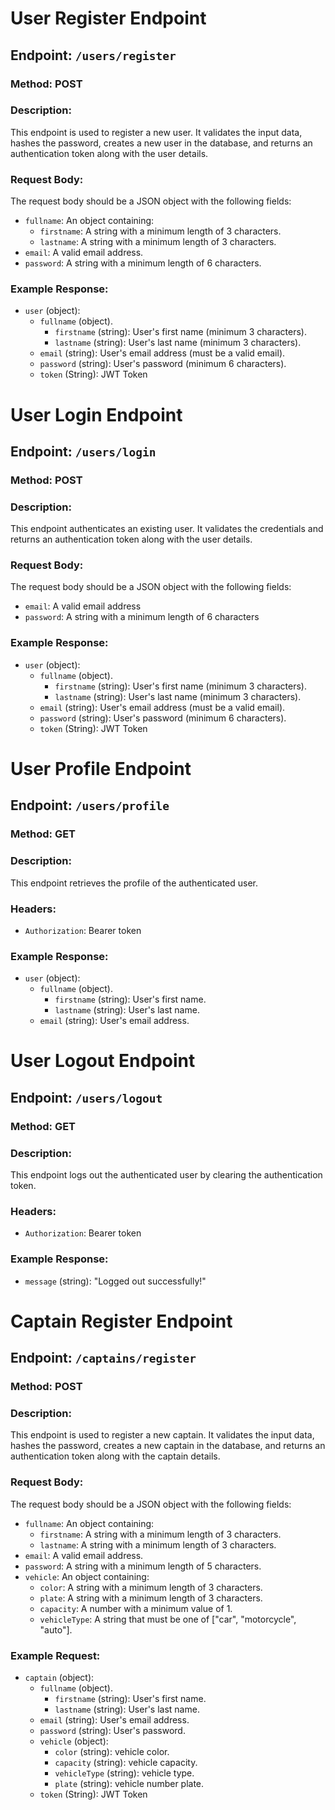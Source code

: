# User Register Endpoint

## Endpoint: `/users/register`

### Method: POST

### Description:

This endpoint is used to register a new user. It validates the input data, hashes the password, creates a new user in the database, and returns an authentication token along with the user details.

### Request Body:

The request body should be a JSON object with the following fields:

- `fullname`: An object containing:
  - `firstname`: A string with a minimum length of 3 characters.
  - `lastname`: A string with a minimum length of 3 characters.
- `email`: A valid email address.
- `password`: A string with a minimum length of 6 characters.

### Example Response:

- `user` (object):
  - `fullname` (object).
    - `firstname` (string): User's first name (minimum 3 characters).
    - `lastname` (string): User's last name (minimum 3 characters).
  - `email` (string): User's email address (must be a valid email).
  - `password` (string): User's password (minimum 6 characters).
  - `token` (String): JWT Token

# User Login Endpoint

## Endpoint: `/users/login`

### Method: POST

### Description:

This endpoint authenticates an existing user. It validates the credentials and returns an authentication token along with the user details.

### Request Body:

The request body should be a JSON object with the following fields:

- `email`: A valid email address
- `password`: A string with a minimum length of 6 characters

### Example Response:

- `user` (object):
  - `fullname` (object).
    - `firstname` (string): User's first name (minimum 3 characters).
    - `lastname` (string): User's last name (minimum 3 characters).
  - `email` (string): User's email address (must be a valid email).
  - `password` (string): User's password (minimum 6 characters).
  - `token` (String): JWT Token

# User Profile Endpoint

## Endpoint: `/users/profile`

### Method: GET

### Description:

This endpoint retrieves the profile of the authenticated user.

### Headers:

- `Authorization`: Bearer token

### Example Response:

- `user` (object):
  - `fullname` (object).
    - `firstname` (string): User's first name.
    - `lastname` (string): User's last name.
  - `email` (string): User's email address.

# User Logout Endpoint

## Endpoint: `/users/logout`

### Method: GET

### Description:

This endpoint logs out the authenticated user by clearing the authentication token.

### Headers:

- `Authorization`: Bearer token

### Example Response:

- `message` (string): "Logged out successfully!"

# Captain Register Endpoint

## Endpoint: `/captains/register`

### Method: POST

### Description:

This endpoint is used to register a new captain. It validates the input data, hashes the password, creates a new captain in the database, and returns an authentication token along with the captain details.

### Request Body:

The request body should be a JSON object with the following fields:

- `fullname`: An object containing:
  - `firstname`: A string with a minimum length of 3 characters.
  - `lastname`: A string with a minimum length of 3 characters.
- `email`: A valid email address.
- `password`: A string with a minimum length of 5 characters.
- `vehicle`: An object containing:
  - `color`: A string with a minimum length of 3 characters.
  - `plate`: A string with a minimum length of 3 characters.
  - `capacity`: A number with a minimum value of 1.
  - `vehicleType`: A string that must be one of ["car", "motorcycle", "auto"].

### Example Request:

- `captain` (object):
  - `fullname` (object).
    - `firstname` (string): User's first name.
    - `lastname` (string): User's last name.
  - `email` (string): User's email address.
  - `password` (string): User's password.
  - `vehicle` (object):
    - `color` (string): vehicle color.
    - `capacity` (string): vehicle capacity.
    - `vehicleType` (string): vehicle type.
    - `plate` (string): vehicle number plate.
  - `token` (String): JWT Token
